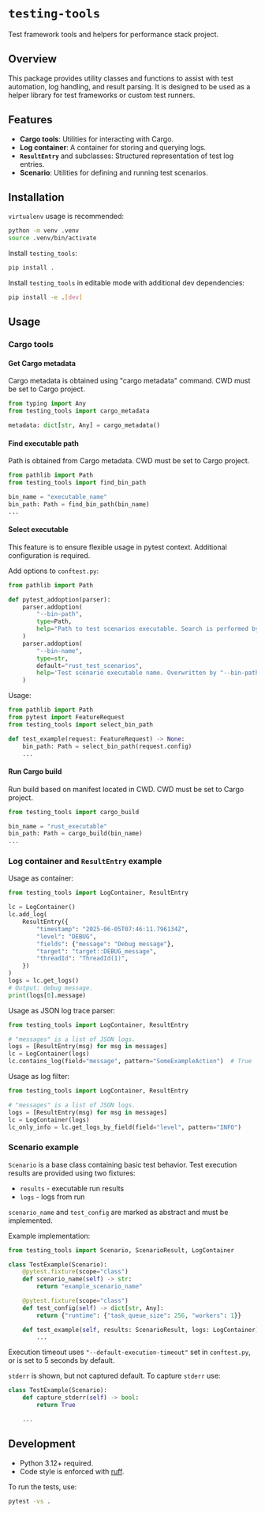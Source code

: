 # `testing-tools`

Test framework tools and helpers for performance stack project.

## Overview

This package provides utility classes and functions to assist with test automation, log handling, and result parsing.
It is designed to be used as a helper library for test frameworks or custom test runners.

## Features

- **Cargo tools**: Utilities for interacting with Cargo.
- **Log container**: A container for storing and querying logs.
- **`ResultEntry`** and subclasses: Structured representation of test log entries.
- **Scenario**: Utilities for defining and running test scenarios.

## Installation

`virtualenv` usage is recommended:

```bash
python -m venv .venv
source .venv/bin/activate
```

Install `testing_tools`:

```bash
pip install .
```

Install `testing_tools` in editable mode with additional dev dependencies:

```bash
pip install -e .[dev]
```

## Usage

### Cargo tools

#### Get Cargo metadata

Cargo metadata is obtained using "cargo metadata" command.
CWD must be set to Cargo project.

```python
from typing import Any
from testing_tools import cargo_metadata

metadata: dict[str, Any] = cargo_metadata()
```

#### Find executable path

Path is obtained from Cargo metadata.
CWD must be set to Cargo project.

```python
from pathlib import Path
from testing_tools import find_bin_path

bin_name = "executable_name"
bin_path: Path = find_bin_path(bin_name)
...
```

#### Select executable

This feature is to ensure flexible usage in pytest context.
Additional configuration is required.

Add options to `conftest.py`:

```python
from pathlib import Path

def pytest_addoption(parser):
    parser.addoption(
        "--bin-path",
        type=Path,
        help="Path to test scenarios executable. Search is performed by default.",
    )
    parser.addoption(
        "--bin-name",
        type=str,
        default="rust_test_scenarios",
        help='Test scenario executable name. Overwritten by "--bin-path".',
    )
```

Usage:

```python
from pathlib import Path
from pytest import FeatureRequest
from testing_tools import select_bin_path

def test_example(request: FeatureRequest) -> None:
    bin_path: Path = select_bin_path(request.config)
    ...
```

#### Run Cargo build

Run build based on manifest located in CWD.
CWD must be set to Cargo project.

```python
from testing_tools import cargo_build

bin_name = "rust_executable"
bin_path: Path = cargo_build(bin_name)
...
```

### Log container and `ResultEntry` example

Usage as container:

```python
from testing_tools import LogContainer, ResultEntry

lc = LogContainer()
lc.add_log(
    ResultEntry({
        "timestamp": "2025-06-05T07:46:11.796134Z",
        "level": "DEBUG",
        "fields": {"message": "Debug message"},
        "target": "target::DEBUG_message",
        "threadId": "ThreadId(1)",
    })
)
logs = lc.get_logs()
# Output: debug message.
print(logs[0].message)
```

Usage as JSON log trace parser:

```python
from testing_tools import LogContainer, ResultEntry

# "messages" is a list of JSON logs.
logs = [ResultEntry(msg) for msg in messages]
lc = LogContainer(logs)
lc.contains_log(field="message", pattern="SomeExampleAction")  # True
```

Usage as log filter:

```python
from testing_tools import LogContainer, ResultEntry

# "messages" is a list of JSON logs.
logs = [ResultEntry(msg) for msg in messages]
lc = LogContainer(logs)
lc_only_info = lc.get_logs_by_field(field="level", pattern="INFO")
```

### Scenario example

`Scenario` is a base class containing basic test behavior.
Test execution results are provided using two fixtures:

- `results` - executable run results
- `logs` - logs from run

`scenario_name` and `test_config` are marked as abstract and must be implemented.

Example implementation:

```python
from testing_tools import Scenario, ScenarioResult, LogContainer

class TestExample(Scenario):
    @pytest.fixture(scope="class")
    def scenario_name(self) -> str:
        return "example_scenario_name"

    @pytest.fixture(scope="class")
    def test_config(self) -> dict[str, Any]:
        return {"runtime": {"task_queue_size": 256, "workers": 1}}

    def test_example(self, results: ScenarioResult, logs: LogContainer) -> None:
        ...
```

Execution timeout uses `"--default-execution-timeout"` set in `conftest.py`, or is set to 5 seconds by default.

`stderr` is shown, but not captured default.
To capture `stderr` use:

```python
class TestExample(Scenario):
    def capture_stderr(self) -> bool:
        return True

    ...
```

## Development

- Python 3.12+ required.
- Code style is enforced with [ruff](https://github.com/astral-sh/ruff).

To run the tests, use:

```bash
pytest -vs .
```

